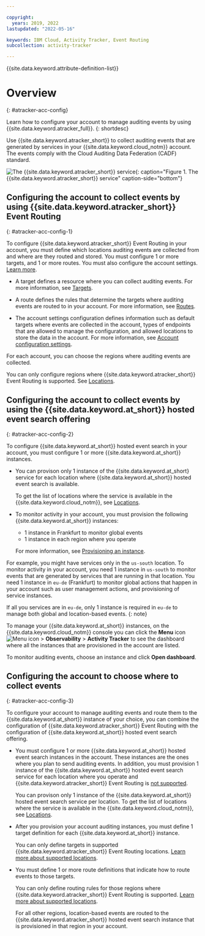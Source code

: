 ```yaml
---

copyright:
  years: 2019, 2022
lastupdated: "2022-05-16"

keywords: IBM Cloud, Activity Tracker, Event Routing
subcollection: activity-tracker

---
```


{{site.data.keyword.attribute-definition-list}}


# Overview
{: #atracker-acc-config}

Learn how to configure your account to manage auditing events by using {{site.data.keyword.atracker_full}}.
{: shortdesc}


Use {{site.data.keyword.atracker_short}} to collect auditing events that are generated by services in your {{site.data.keyword.cloud_notm}} account. The events comply with the Cloud Auditing Data Federation (CADF) standard. 

![The {{site.data.keyword.atracker_short}} service](images/atracker_ov.svg "The {{site.data.keyword.atracker_short}} service"){: caption="Figure 1. The {{site.data.keyword.atracker_short}} service" caption-side="bottom"}



## Configuring the account to collect events by using {{site.data.keyword.atracker_short}} Event Routing
{: #atracker-acc-config-1}


To configure {{site.data.keyword.atracker_short}} Event Routing in your account, you must define which locations auditing events are collected from and where are they routed and stored. You must configure 1 or more targets, and 1 or more routes. You must also configure the account settings. [Learn more](/docs/activity-tracker?topic=activity-tracker-getting-started-routing-2).

- A target defines a resource where you can collect auditing events. For more information, see [Targets](/docs/activity-tracker?topic=activity-tracker-atracker-resources&interface=cli#atracker-resources-targets).
- A route defines the rules that determine the targets where auditing events are routed to in your account. For more information, see [Routes](/docs/activity-tracker?topic=activity-tracker-atracker-resources&interface=cli#atracker-resources-routes).

- The account settings configuration defines information such as default targets where events are collected in the account, types of endpoints that are allowed to manage the configuration, and allowed locations to store the data in the account. For more information, see [Account configuration settings](/docs/activity-tracker?topic=activity-tracker-atracker-resources&interface=cli#atracker-resources-settings).

For each account, you can choose the regions where auditing events are collected.

You can only configure regions where {{site.data.keyword.atracker_short}} Event Routing is supported. See [Locations](/docs/activity-tracker?topic=activity-tracker-regions&interface=cli#regions-atracker).


## Configuring the account to collect events by using the {{site.data.keyword.at_short}} hosted event search offering
{: #atracker-acc-config-2}

To configure {{site.data.keyword.at_short}} hosted event search in your account, you must configure 1 or more {{site.data.keyword.at_short}} instances. 

- You can provison only 1 instance of the {{site.data.keyword.at_short} service for each location where {{site.data.keyword.at_short}} hosted event search is available. 

    To get the list of locations where the service is available in the {{site.data.keyword.cloud_notm}}, see [Locations](/docs/activity-tracker?topic=activity-tracker-regions).

- To monitor activity in your account, you must provision the following {{site.data.keyword.at_short}} instances:

   * 1 instance in Frankfurt to monitor global events
   * 1 instance in each region where you operate

   For more information, see [Provisioning an instance](/docs/activity-tracker?topic=activity-tracker-provision).

For example, you might have services only in the `us-south` location. To monitor activity in your account, you need 1 instance in `us-south` to monitor events that are generated by services that are running in that location. You need 1 instance in `eu-de` (Frankfurt) to monitor global actions that happen in your account such as user management actions, and provisioning of service instances.

If all you services are in `eu-de`, only 1 instance is required in `eu-de` to manage both global and location-based events.
{: note}

To manage your {{site.data.keyword.at_short}} instances, on the {{site.data.keyword.cloud_notm}} console you can click the **Menu** icon ![Menu icon](../icons/icon_hamburger.svg) &gt; **Observability** &gt; **Activity Tracker** to see the dashboard where all the instances that are provisioned in the account are listed.

To monitor auditing events, choose an instance and click **Open dashboard**.


## Configuring the account to choose where to collect events
{: #atracker-acc-config-3}


To configure your account to manage auditing events and route them to the {{site.data.keyword.at_short}} instance of your choice, you can combine the configuration of {{site.data.keyword.atracker_short}} Event Routing with the configuration of {{site.data.keyword.at_short}} hosted event search offering.

- You must configure 1 or more {{site.data.keyword.at_short}} hosted event search instances in the account. These instances are the ones where you plan to send auditing events. In addition, you must provision 1 instance of the {{site.data.keyword.at_short}} hosted event search service for each location where you operate and {{site.data.keyword.atracker_short}} Event Routing is [not supported](/docs/activity-tracker?topic=activity-tracker-regions#regions-atracker). 

    You can provison only 1 instance of the {{site.data.keyword.at_short}} hosted event search service per location. To get the list of locations where the service is available in the {{site.data.keyword.cloud_notm}}, see [Locations](/docs/activity-tracker?topic=activity-tracker-regions).

- After you provision your account auditing instances, you must define 1 target definition for each {{site.data.keyword.at_short}} instance. 

    You can only define targets in supported {{site.data.keyword.atracker_short}} Event Routing locations. [Learn more about supported locations](/docs/activity-tracker?topic=activity-tracker-regions#regions-atracker).

- You must define 1 or more route definitions that indicate how to route events to those targets.

    You can only define routing rules for those regions where {{site.data.keyword.atracker_short}} Event Routing is supported. [Learn more about supported locations](/docs/activity-tracker?topic=activity-tracker-regions#regions-atracker). 
    
    For all other regions, location-based events are routed to the {{site.data.keyword.atracker_short}} hosted event search instance that is provisioned in that region in your account.






